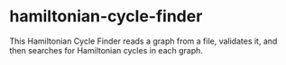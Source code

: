 # hamiltonian-cycle-finder
This Hamiltonian Cycle Finder reads a graph from a file, validates it, and then searches for Hamiltonian cycles in each graph.
